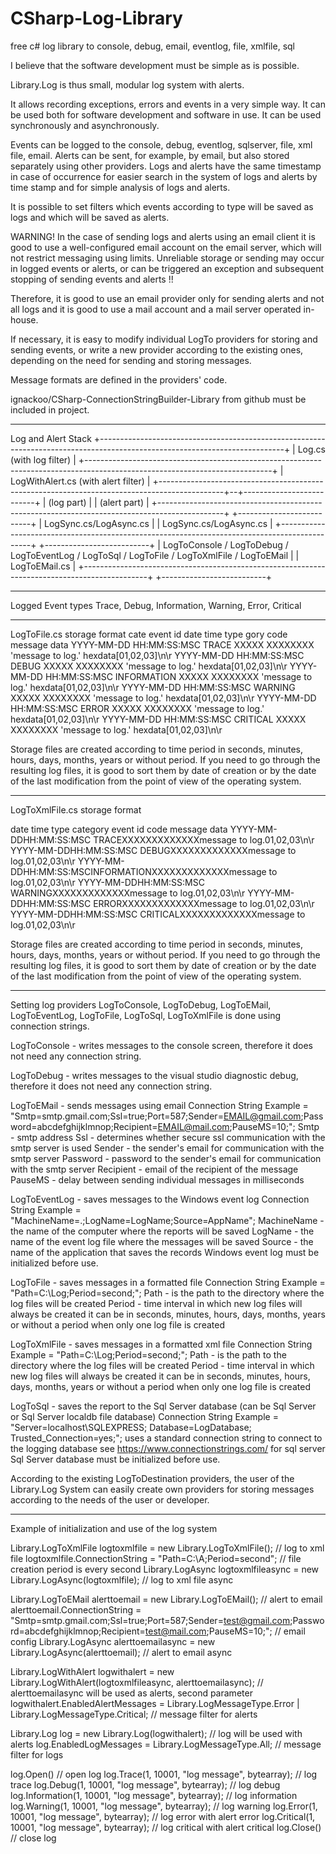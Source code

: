 # CSharp-Log-Library
free c# log library to console, debug, email, eventlog, file, xmlfile, sql

I believe that the software development must be simple as is possible.

Library.Log is thus small, modular log system with alerts.

It allows recording exceptions, errors and events in a very simple way.
It can be used both for software development and software in use.
It can be used synchronously and asynchronously.

Events can be logged to the console, debug, eventlog, sqlserver, file, xml file, email.
Alerts can be sent, for example, by email, but also stored separately using other providers.
Logs and alerts have the same timestamp in case of occurrence for easier search
in the system of logs and alerts by time stamp and for simple analysis of logs and alerts.

It is possible to set filters which events according to type will be saved as logs 
and which will be saved as alerts.

WARNING! In the case of sending logs and alerts using an email client
it is good to use a well-configured email account on the email server,
which will not restrict messaging using limits.
Unreliable storage or sending may occur in
logged events or alerts, or can be triggered an exception
and subsequent stopping of sending events and alerts !!

Therefore, it is good to use an email provider only for sending alerts and not all logs
and it is good to use a mail account and a mail server operated in-house.

If necessary, it is easy to modify individual LogTo providers for storing and sending events,
or write a new provider according to the existing ones, depending on the need for sending and storing messages.

Message formats are defined in the providers' code.

ignackoo/CSharp-ConnectionStringBuilder-Library from github must be included in project.


------------------------------------------------------------------------------------------------------------------------------

Log and Alert Stack
+----------------------------------------------------------------------------------------------------------------------------+
|                                                Log.cs (with log filter)                                                    |
+----------------------------------------------------------------------------------------------------------------------------+
|                                           LogWithAlert.cs (with alert filter)                                              |
+----------------------------------------------------------------------------------------------+--+--------------------------+
|                                           (log part)                                         |  |       (alert part)       |
+----------------------------------------------------------------------------------------------+  +--------------------------+
|                                     LogSync.cs/LogAsync.cs                                   |  |  LogSync.cs/LogAsync.cs  |
+----------------------------------------------------------------------------------------------+  +--------------------------+
| LogToConsole / LogToDebug / LogToEventLog / LogToSql / LogToFile / LogToXmlFile / LogToEMail |  |       LogToEMail.cs      |
+----------------------------------------------------------------------------------------------+  +--------------------------+

------------------------------------------------------------------------------------------------------------------------------

Logged Event types
Trace, Debug, Information, Warning, Error, Critical

------------------------------------------------------------------------------------------------------------------------------

LogToFile.cs storage format
                                    cate  event id
date       time         type        gory  code     message           data
YYYY-MM-DD HH:MM:SS:MSC       TRACE XXXXX XXXXXXXX 'message to log.' hexdata[01,02,03]\n\r
YYYY-MM-DD HH:MM:SS:MSC       DEBUG XXXXX XXXXXXXX 'message to log.' hexdata[01,02,03]\n\r
YYYY-MM-DD HH:MM:SS:MSC INFORMATION XXXXX XXXXXXXX 'message to log.' hexdata[01,02,03]\n\r
YYYY-MM-DD HH:MM:SS:MSC     WARNING XXXXX XXXXXXXX 'message to log.' hexdata[01,02,03]\n\r
YYYY-MM-DD HH:MM:SS:MSC       ERROR XXXXX XXXXXXXX 'message to log.' hexdata[01,02,03]\n\r
YYYY-MM-DD HH:MM:SS:MSC    CRITICAL XXXXX XXXXXXXX 'message to log.' hexdata[01,02,03]\n\r

Storage files are created according to time period in seconds, minutes, hours, days, months, years or without period.
If you need to go through the resulting log files, it is good to sort them by date of creation or by
the date of the last modification from the point of view of the operating system.

------------------------------------------------------------------------------------------------------------------------------

LogToXmlFile.cs storage format
                                                                                  
date                   time                     type                    category                  event id code          message                           data
<Date>YYYY-MM-DD</Date><Time>HH:MM:SS:MSC</Time><Type>      TRACE</Type><Category>XXXXX</Category><Event>XXXXXXXX</Event><Message>message to log.</Message><HexData>01,02,03</HexData>\n\r
<Date>YYYY-MM-DD</Date><Time>HH:MM:SS:MSC</Time><Type>      DEBUG</Type><Category>XXXXX</Category><Event>XXXXXXXX</Event><Message>message to log.</Message><HexData>01,02,03</HexData>\n\r
<Date>YYYY-MM-DD</Date><Time>HH:MM:SS:MSC</Time><Type>INFORMATION</Type><Category>XXXXX</Category><Event>XXXXXXXX</Event><Message>message to log.</Message><HexData>01,02,03</HexData>\n\r
<Date>YYYY-MM-DD</Date><Time>HH:MM:SS:MSC</Time><Type>    WARNING</Type><Category>XXXXX</Category><Event>XXXXXXXX</Event><Message>message to log.</Message><HexData>01,02,03</HexData>\n\r
<Date>YYYY-MM-DD</Date><Time>HH:MM:SS:MSC</Time><Type>      ERROR</Type><Category>XXXXX</Category><Event>XXXXXXXX</Event><Message>message to log.</Message><HexData>01,02,03</HexData>\n\r
<Date>YYYY-MM-DD</Date><Time>HH:MM:SS:MSC</Time><Type>   CRITICAL</Type><Category>XXXXX</Category><Event>XXXXXXXX</Event><Message>message to log.</Message><HexData>01,02,03</HexData>\n\r

Storage files are created according to time period in seconds, minutes, hours, days, months, years or without period.
If you need to go through the resulting log files, it is good to sort them by date of creation or by
the date of the last modification from the point of view of the operating system.

------------------------------------------------------------------------------------------------------------------------------

Setting log providers LogToConsole, LogToDebug, LogToEMail, LogToEventLog, LogToFile, LogToSql, LogToXmlFile
is done using connection strings.

LogToConsole  - writes messages to the console screen, therefore it does not need any connection string.

LogToDebug    - writes messages to the visual studio diagnostic debug, therefore it does not need any connection string.

LogToEMail    - sends messages using email
		    Connection String Example = "Smtp=smtp.gmail.com;Ssl=true;Port=587;Sender=EMAIL@gmail.com;Password=abcdefghijklmnop;Recipient=EMAIL@mail.com;PauseMS=10;";
		    Smtp - smtp address
		    Ssl - determines whether secure ssl communication with the smtp server is used
		    Sender - the sender's email for communication with the smtp server
		    Password - password to the sender's email for communication with the smtp server
		    Recipient - email of the recipient of the message
		    PauseMS - delay between sending individual messages in milliseconds

LogToEventLog - saves messages to the Windows event log
      	Connection String Example = "MachineName=.;LogName=LogName;Source=AppName";
		    MachineName - the name of the computer where the reports will be saved
		    LogName - the name of the event log file where the messages will be saved
		    Source - the name of the application that saves the records
     		Windows event log must be initialized before use.

LogToFile     - saves messages in a formatted file
		    Connection String Example = "Path=C:\\Log;Period=second;";
		    Path - is the path to the directory where the log files will be created
		    Period - time interval in which new log files will always be created
			           it can be in seconds, minutes, hours, days, months, years
                 or without a period when only one log file is created

LogToXmlFile  - saves messages in a formatted xml file
		    Connection String Example = "Path=C:\\Log;Period=second;";
		    Path - is the path to the directory where the log files will be created
		    Period - time interval in which new log files will always be created
			           it can be in seconds, minutes, hours, days, months, years
                 or without a period when only one log file is created

LogToSql      - saves the report to the Sql Server database (can be Sql Server or Sql Server localdb file database)
		    Connection String Example = "Server=localhost\\SQLEXPRESS; Database=LogDatabase; Trusted_Connection=yes;";
		    uses a standard connection string to connect to the logging database
		    see https://www.connectionstrings.com/ for sql server
		    Sql Server database must be initialized before use.


According to the existing LogToDestination providers, the user of the Library.Log System
can easily create own providers for storing messages
according to the needs of the user or developer.

------------------------------------------------------------------------------------------------------------------------------

Example of initialization and use of the log system

Library.LogToXmlFile logtoxmlfile = new Library.LogToXmlFile();           // log to xml file
logtoxmlfile.ConnectionString = "Path=C:\\A;Period=second";               // file creation period is every second
Library.LogAsync logtoxmlfileasync = new Library.LogAsync(logtoxmlfile);  // log to xml file async

Library.LogToEMail alerttoemail = new Library.LogToEMail();               // alert to email
alerttoemail.ConnectionString = "Smtp=smtp.gmail.com;Ssl=true;Port=587;Sender=test@gmail.com;Password=abcdefghijklmnop;Recipient=test@mail.com;PauseMS=10;";  // email config
Library.LogAsync alerttoemailasync = new Library.LogAsync(alerttoemail);  // alert to email async

Library.LogWithAlert logwithalert = new Library.LogWithAlert(logtoxmlfileasync, alerttoemailasync);   // alerttoemailasync will be used as alerts, second parameter
logwithalert.EnabledAlertMessages = Library.LogMessageType.Error | Library.LogMessageType.Critical; // message filter for alerts

Library.Log log = new Library.Log(logwithalert);				  // log will be used with alerts
log.EnabledLogMessages = Library.LogMessageType.All;                      // message filter for logs

log.Open()                                                                // open log
log.Trace(1, 10001, "log message", bytearray);                            // log trace
log.Debug(1, 10001, "log message", bytearray);                            // log debug
log.Information(1, 10001, "log message", bytearray);                      // log information
log.Warning(1, 10001, "log message", bytearray);                          // log warning
log.Error(1, 10001, "log message", bytearray);                            // log error with alert error
log.Critical(1, 10001, "log message", bytearray);                         // log critical with alert critical
log.Close()                                                               // close log

